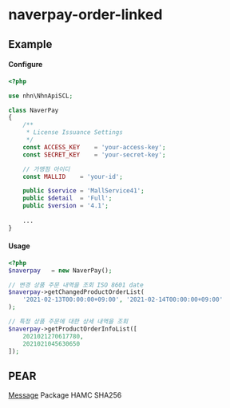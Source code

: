 # naverpay-order-linked  
 
## Example
#### Configure
```php
<?php

use nhn\NhnApiSCL;

class NaverPay
{
    /**
     * License Issuance Settings
     */
    const ACCESS_KEY    = 'your-access-key';
    const SECRET_KEY    = 'your-secret-key';

    // 가맹점 아이디
    const MALLID    = 'your-id';

    public $service = 'MallService41';
    public $detail  = 'Full';
    public $version = '4.1';
    
    ...
}
```
#### Usage
```php
<?php
$naverpay   = new NaverPay();

// 변경 상품 주문 내역을 조회 ISO 8601 date
$naverpay->getChangedProductOrderList(
    '2021-02-13T00:00:00+09:00', '2021-02-14T00:00:00+09:00'
);

// 특정 상품 주문에 대한 상세 내역을 조회
$naverpay->getProductOrderInfoList([
    2021021270617780,
    2021021045630650
]);
```

## PEAR
[Message](https://pear.php.net/package/Message) Package HAMC SHA256








